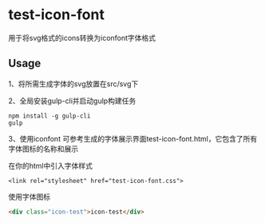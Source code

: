 # test-icon-font
用于将svg格式的icons转换为iconfont字体格式

## Usage
1、将所需生成字体的svg放置在src/svg下

2、全局安装gulp-cli并启动gulp构建任务
```
npm install -g gulp-cli
gulp
```

3、使用iconfont
可参考生成的字体展示界面test-icon-font.html，它包含了所有字体图标的名称和展示

在你的html中引入字体样式
```
<link rel="stylesheet" href="test-icon-font.css">
```
使用字体图标
```html
<div class="icon-test">icon-test</div>
```
